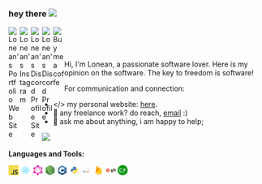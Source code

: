 ### hey there <img src="https://media.giphy.com/media/hvRJCLFzcasrR4ia7z/giphy.gif" width="25px">
<a href="https://lonean.dev">
  <img align="left" alt="Lonean's Portfolio Web Site" width="22px" src="https://lonean.dev/static/lonean-code-icon.png" />
</a>
<a href="https://www.instagram.com/enverck_/">
  <img align="left" alt="Lonean's Instagram" width="22px" src="https://raw.githubusercontent.com/hussainweb/hussainweb/main/icons/instagram.png" />
</a>
<a href="https://discord.lonean.dev">
  <img align="left" alt="Lonean's Discord Profile Site" width="22px" src="https://w7.pngwing.com/pngs/942/98/png-transparent-discord-computer-icons-teamspeak-computer-servers-others-miscellaneous-blue-smiley.png" />
</a>
<a href="https://discord.com/users/280244417644986368">
  <img align="left" alt="Lonean's Discord Profile" width="22px" src="https://lonean.dev/static/discord-logo.png" />
</a>
<a href="https://www.buymeacoffee.com/lonean">
  <img align="left" alt="Buy me a coffe" width="22px" src="https://lonean.dev/static/discord-logo.png" />
</a>
<br />
<br />
<br />


Hi, I'm Lonean, a passionate software lover. Here is my opinion on the software. The key to freedom is software!

For communication and connection:

- </> my personal website: [here](https://lonean.dev).
- 💼 any freelance work? do reach, [email](mailto:mail@lonean.dev) :)
- 💬 ask me about anything, i am happy to help;

![](https://komarev.com/ghpvc/?username=loneann)

**Languages and Tools:**  

<code><img height="20" src="https://raw.githubusercontent.com/github/explore/80688e429a7d4ef2fca1e82350fe8e3517d3494d/topics/javascript/javascript.png"></code>
<code><img height="20" src="https://raw.githubusercontent.com/github/explore/80688e429a7d4ef2fca1e82350fe8e3517d3494d/topics/react/react.png"></code>
<code><img height="20" src="https://raw.githubusercontent.com/github/explore/5c058a388828bb5fde0bcafd4bc867b5bb3f26f3/topics/graphql/graphql.png"></code>
<code><img height="20" src="https://raw.githubusercontent.com/github/explore/80688e429a7d4ef2fca1e82350fe8e3517d3494d/topics/nodejs/nodejs.png"></code>
<code><img height="20" src="https://raw.githubusercontent.com/github/explore/80688e429a7d4ef2fca1e82350fe8e3517d3494d/topics/cpp/cpp.png"></code>
<code><img height="20" src="https://raw.githubusercontent.com/github/explore/80688e429a7d4ef2fca1e82350fe8e3517d3494d/topics/python/python.png"></code>
<code><img height="20" src="https://raw.githubusercontent.com/github/explore/80688e429a7d4ef2fca1e82350fe8e3517d3494d/topics/mysql/mysql.png"></code>
<code><img height="20" src="https://raw.githubusercontent.com/github/explore/80688e429a7d4ef2fca1e82350fe8e3517d3494d/topics/firebase/firebase.png"></code>
<code><img height="20" src="https://raw.githubusercontent.com/github/explore/80688e429a7d4ef2fca1e82350fe8e3517d3494d/topics/git/git.png"></code>
<code><img height="20" src="https://raw.githubusercontent.com/github/explore/80688e429a7d4ef2fca1e82350fe8e3517d3494d/topics/csharp/csharp.png"></code>
